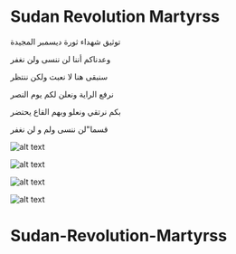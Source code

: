 # Sudan Revolution Martyrss

توثيق شهداء ثورة ديسمبر المجيدة

وعدناكم أننا لن ننسى ولن نغفر

سنبقى هنا لا نعبث ولكن ننتظر

نرفع الراية ونعلن لكم يوم النصر

بكم نرتقي ونعلو وبهم القاع يحتضر

قسما"لن ننسى ولم و لن نغفر


![alt text](https://github.com/JoDeveloper/sudan-Revolution-Martyrs/blob/master/screenshot-1565016378119.jpg)



![alt text](https://github.com/JoDeveloper/sudan-Revolution-Martyrs/blob/master/screenshot-1565016402903.jpg)


![alt text](https://github.com/JoDeveloper/sudan-Revolution-Martyrs/blob/master/screenshot-1565016415631.jpg)


![alt text](https://github.com/JoDeveloper/sudan-Revolution-Martyrs/blob/master/screenshot-1565016429671.jpg)


# Sudan-Revolution-Martyrss
